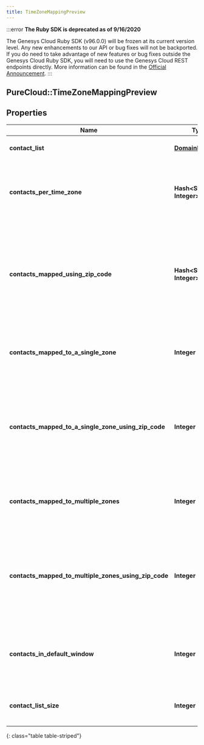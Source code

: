 ```yaml
---
title: TimeZoneMappingPreview
---
```


:::error
**The Ruby SDK is deprecated as of 9/16/2020**

The Genesys Cloud Ruby SDK (v96.0.0) will be frozen at its current version level. Any new enhancements to our API or bug fixes will not be backported. If you do need to take advantage of new features or bug fixes outside the Genesys Cloud Ruby SDK, you will need to use the Genesys Cloud REST endpoints directly. More information can be found in the [Official Announcement](https://developer.mypurecloud.com/forum/t/announcement-genesys-cloud-ruby-sdk-end-of-life/8850).
:::


## PureCloud::TimeZoneMappingPreview

## Properties

|Name | Type | Description | Notes|
|------------ | ------------- | ------------- | -------------|
| **contact_list** | [**DomainEntityRef**](DomainEntityRef.html) | The associated ContactList | [optional] |
| **contacts_per_time_zone** | **Hash&lt;String, Integer&gt;** | The number of contacts per time zone that mapped to only that time zone | [optional] |
| **contacts_mapped_using_zip_code** | **Hash&lt;String, Integer&gt;** | The number of contacts per time zone that mapped to only that time zone and were mapped using the zip code column | [optional] |
| **contacts_mapped_to_a_single_zone** | **Integer** | The total number of contacts that mapped to a single time zone | [optional] |
| **contacts_mapped_to_a_single_zone_using_zip_code** | **Integer** | The total number of contacts that mapped to a single time zone and were mapped using the zip code column | [optional] |
| **contacts_mapped_to_multiple_zones** | **Integer** | The total number of contacts that mapped to multiple time zones | [optional] |
| **contacts_mapped_to_multiple_zones_using_zip_code** | **Integer** | The total number of contacts that mapped to multiple time zones and were mapped using the zip code column | [optional] |
| **contacts_in_default_window** | **Integer** | The total number of contacts that will be dialed during the default window | [optional] |
| **contact_list_size** | **Integer** | The total number of contacts in the contact list | [optional] |
{: class="table table-striped"}


